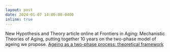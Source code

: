 ```yaml
---
layout: post
date: 2024-01-07 14:00:00-0400 
inline: true
---
```


New Hypothesis and Theory article online at Frontiers in Aging: Mechanistic Theories of Aging, putting together 10 years on the two-phase model of ageing we propose. <a href="https://www.frontiersin.org/articles/10.3389/fragi.2024.1378351/full">Ageing as a two-phase process: theoretical framework</a>

